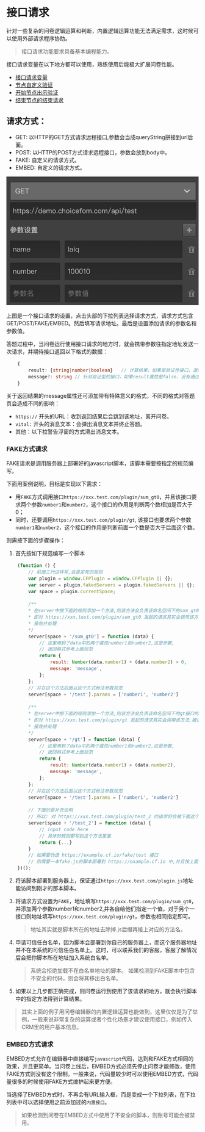 ```index

```

```tag

```

```summary

```
# 接口请求

针对一些复杂的问卷逻辑运算和判断，内置逻辑运算功能无法满足需求，这时候可以使用外部请求程序协助。
> 接口请求功能要求具备基本编程能力。

接口请求变量在以下地方都可以使用，熟练使用后能极大扩展问卷性能。
+ [接口请求变量](../variable/request-type.md)
+ [节点自定义验证](../node-setting/custom-validation.md)
+ [开始节点出示验证](../nodes/start.md)
+ [结束节点的结束请求](../nodes/end.md)

## 请求方式：
+ GET: 以HTTP的GET方式请求远程接口,参数会当成queryString拼接到url后面。
+ POST: 以HTTP的POST方式请求远程接口，参数会放到body中。
+ FAKE: 自定义的请求方式。
+ EMBED: 自定义的请求方式。

<img src='./images/request.png'>

上图是一个接口请求的设置，点击头部的下拉列表选择请求方式，请求方式包含GET/POST/FAKE/EMBED。然后填写请求地址。最后是设置添加请求的参数名和参数值。

答题过程中，当问卷运行使用接口请求的地方时，就会携带参数往指定地址发送一次请求，并期待接口返回以下格式的数据：

```typescript
    {
        result: {string|number|boolean}   // 计算结果，如果是验证性接口，返回false代表验证失败，返回true代表验证成功，非验证性的接口返回数值或字符转作为计算结果
        message?: string // 针对验证型的接口，如果result属性是false，没有通过验证，这时应该通过message属性携带一个验证失败的消息，
    }
```

关于返回结果的message属性还可添加带有特殊意义的格式，不同的格式对答题页会造成不同的影响：
+ `https://` 开头的URL：收到返回结果后会跳到该地址，离开问卷。
+ `vital:` 开头的消息文本：会弹出消息文本并终止答题。
+ 其他：以下拉警告浮窗的方式滑出消息文本。


### FAKE方式请求

FAKE请求是调用服务器上部署好的javascript脚本，该脚本需要按指定的规范编写。

下面用案例说明，目标是实现以下需求：

+ 用`FAKE`方式调用接口`https://xxx.test.com/plugin/sum_gt0`，并且该接口要求两个参数`number1`和`number2`，这个接口的作用是判断两个数相加是否大于0；
+ 同时，还要调用`https://xxx.test.com/plugin/gt`, 该接口也要求两个参数`number1`和`number2`，这个接口的作用是判断前面一个数是否大于后面这个数。

则需按下面的步骤操作：

1. 首先按如下规范编写一个脚本
```javascript
    (function () {
        // 前面三行这样写,这是定死的规则
        var plugin = window.CFPlugin = window.CFPlugin || {};
        var server = plugin.fakedServers = plugin.fakedServers || {};
        var space = plugin.currentSpace;

        /**
        * 在server中按下面的规则添加一个方法,则该方法会负责该命名空间下的sum_gt0接口的请求
        * 即对 https://xxx.test.com/plugin/sum_gt0 发起的请求其实会调用该方法,被该方法
        * 接收并处理
        */
        server[space + '/sum_gt0'] = function (data) {
            // 这里用到了data中的两个属性number1和number2,这是参数,
            // 返回格式参考上面规范
            return {
                result: Number(data.number1) + (data.number2) > 0,
                message: 'message',
            };
        };
        // 并在这个方法后面以这个方式标注参数规范
        server[space + '/test'].params = ['number1', 'number2']

        /**
        * 在server中按下面的规则添加一个方法,则该方法会负责该命名空间下的gt接口的请求
        * 即对 https://xxx.test.com/plugin/gt 发起的请求其实会调用该方法,被该方法
        * 接收并处理
        */
        server[space + '/gt'] = function (data) {
            // 这里用到了data中的两个属性number1和number2,这是参数,
            // 返回格式参考上面规范
            return {
                result: Number(data.number1) > (data.number2),
                message: 'message',
            };
        };
        // 并在这个方法后面以这个方式标注参数规范
        server[space + '/test'].params = ['number1', 'number2']

        // 下面的是补充说明
        // 所以: 对 https://xxx.test.com/plugin/test_2 的请求将会被下面这个方法处理掉
        server[space + '/test_2'] = function (data) {
            // input code here
            // 具体的规则都写到这个方法里面
            return {...}
        }
        // 如果要伪造 https://example.cf.io/fake/test 接口
        // 则需要一本fake.js的脚本部署到 https://example.cf.io 中,并且按上面的格式编写,有一个'test'方法即可
    })();
```

2. 将该脚本部署到服务器上，保证通过`https://xxx.test.com/plugin.js`地址能访问到刚才的那本脚本。

3. 将请求方式设置为`FAKE`，地址填写`https://xxx.test.com/plugin/sum_gt0`，并添加两个参数number1和number2,并各自给他们指定一个值，对于另个一接口则地址填写`https://xxx.test.com/plugin/gt`，参数也相同指定即可。
    > 地址其实就是脚本所在的地址去除掉.js后缀再接上对应的方法名。

4. 申请可信任白名单，因为脚本会部署到你自己的服务器上，而这个服务器地址并不在本系统的可信任白名单上。这时，可以联系我们的客服，客服了解情况后会把你脚本所在地址加入系统白名单。
    > 系统会拒绝加载不在白名单地址的脚本。
    > 如果检测到FAKE脚本中包含不安全的代码，则会将其移出白名单。

5. 如果以上几步都正确完成，则问卷运行到使用了该请求的地方，就会执行脚本中的指定方法得到计算结果。 
 

> 其实上面的例子用问卷编辑器的内置逻辑运算也能做到，这里仅仅是为了举例，一般来说非常复杂的运算或者个性化场景才建议使用接口，例如传入CRM里的用户基本信息。


### EMBED方式请求

EMBED方式允许在编辑器中直接编写`javascript`代码，达到和FAKE方式相同的效果，并且更简单。当问卷上线后，EMBED方式必须先停止问卷才能修改，使用FAKE方式则没有这个限制。一般来说，代码量较少时可以使用EMBED方式，代码量很多的时候使用FAKE方式维护起来更方便。

当选择了EMBED方式时，不再会有URL输入框，而是变成一个下拉列表，在下拉列表中可以选择使用之前添加过的`内置接口`。

> 如果检测到问卷在EMBED方式中使用了不安全的脚本，则账号可能会被禁用。
